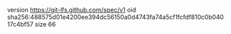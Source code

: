 version https://git-lfs.github.com/spec/v1
oid sha256:488575d01e4200ee394dc56150a0d4743fa74a5cf1fcfdf810c0b04017c4bf57
size 66
